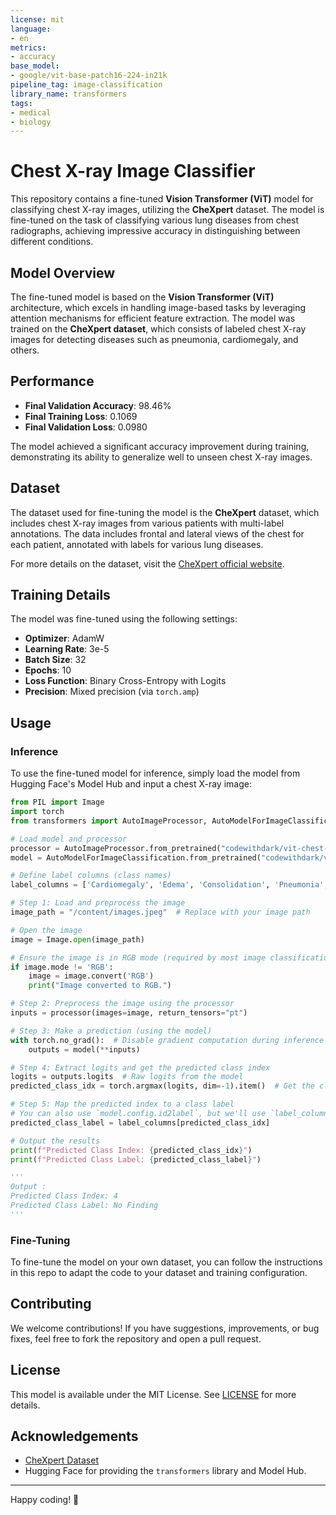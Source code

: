 ```yaml
---
license: mit
language:
- en
metrics:
- accuracy
base_model:
- google/vit-base-patch16-224-in21k
pipeline_tag: image-classification
library_name: transformers
tags:
- medical
- biology
---
```



# Chest X-ray Image Classifier

This repository contains a fine-tuned **Vision Transformer (ViT)** model for classifying chest X-ray images, utilizing the **CheXpert** dataset. The model is fine-tuned on the task of classifying various lung diseases from chest radiographs, achieving impressive accuracy in distinguishing between different conditions.

## Model Overview

The fine-tuned model is based on the **Vision Transformer (ViT)** architecture, which excels in handling image-based tasks by leveraging attention mechanisms for efficient feature extraction. The model was trained on the **CheXpert dataset**, which consists of labeled chest X-ray images for detecting diseases such as pneumonia, cardiomegaly, and others.

## Performance

- **Final Validation Accuracy**: 98.46%
- **Final Training Loss**: 0.1069
- **Final Validation Loss**: 0.0980

The model achieved a significant accuracy improvement during training, demonstrating its ability to generalize well to unseen chest X-ray images.

## Dataset

The dataset used for fine-tuning the model is the **CheXpert** dataset, which includes chest X-ray images from various patients with multi-label annotations. The data includes frontal and lateral views of the chest for each patient, annotated with labels for various lung diseases.

For more details on the dataset, visit the [CheXpert official website](https://stanfordmlgroup.github.io/chexpert/).

## Training Details

The model was fine-tuned using the following settings:

- **Optimizer**: AdamW
- **Learning Rate**: 3e-5
- **Batch Size**: 32
- **Epochs**: 10
- **Loss Function**: Binary Cross-Entropy with Logits
- **Precision**: Mixed precision (via `torch.amp`)

## Usage

### Inference

To use the fine-tuned model for inference, simply load the model from Hugging Face's Model Hub and input a chest X-ray image:

```python
from PIL import Image
import torch
from transformers import AutoImageProcessor, AutoModelForImageClassification

# Load model and processor
processor = AutoImageProcessor.from_pretrained("codewithdark/vit-chest-xray")
model = AutoModelForImageClassification.from_pretrained("codewithdark/vit-chest-xray")

# Define label columns (class names)
label_columns = ['Cardiomegaly', 'Edema', 'Consolidation', 'Pneumonia', 'No Finding']

# Step 1: Load and preprocess the image
image_path = "/content/images.jpeg"  # Replace with your image path

# Open the image
image = Image.open(image_path)

# Ensure the image is in RGB mode (required by most image classification models)
if image.mode != 'RGB':
    image = image.convert('RGB')
    print("Image converted to RGB.")

# Step 2: Preprocess the image using the processor
inputs = processor(images=image, return_tensors="pt")

# Step 3: Make a prediction (using the model)
with torch.no_grad():  # Disable gradient computation during inference
    outputs = model(**inputs)

# Step 4: Extract logits and get the predicted class index
logits = outputs.logits  # Raw logits from the model
predicted_class_idx = torch.argmax(logits, dim=-1).item()  # Get the class index

# Step 5: Map the predicted index to a class label
# You can also use `model.config.id2label`, but we'll use `label_columns` for this task
predicted_class_label = label_columns[predicted_class_idx]

# Output the results
print(f"Predicted Class Index: {predicted_class_idx}")
print(f"Predicted Class Label: {predicted_class_label}")

'''
Output :
Predicted Class Index: 4
Predicted Class Label: No Finding
'''
```

### Fine-Tuning

To fine-tune the model on your own dataset, you can follow the instructions in this repo to adapt the code to your dataset and training configuration.

## Contributing

We welcome contributions! If you have suggestions, improvements, or bug fixes, feel free to fork the repository and open a pull request.

## License

This model is available under the MIT License. See [LICENSE](LICENSE) for more details.

## Acknowledgements

- [CheXpert Dataset](https://stanfordmlgroup.github.io/chexpert/)
- Hugging Face for providing the `transformers` library and Model Hub.

---
Happy coding! 🚀

